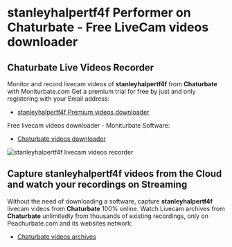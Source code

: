 # stanleyhalpertf4f Performer on Chaturbate - Free LiveCam videos downloader

## Chaturbate Live Videos Recorder

Monitor and record livecam videos of **stanleyhalpertf4f** from **Chaturbate** with Moniturbate.com
Get a premium trial for free by just and only registering with your Email address:
* [stanleyhalpertf4f Premium videos downloader](https://moniturbate.com/request-demo-licence-key.html)

Free livecam videos downloader - Moniturbate Software:
* [Chaturbate videos downloader](https://moniturbate.com/moniturbate-download-software.html)

![stanleyhalpertf4f livecam videos recorder](https://peachurnet.com/templates/moniturbate-software.png)


## Capture stanleyhalpertf4f videos from the Cloud and watch your recordings on Streaming

Without the need of downloading a software, capture **stanleyhalpertf4f** livecam videos from **Chaturbate** 100% online.
Watch Livecam archives from **Chaturbate** unlimitedly from thousands of existing recordings, only on Peachurbate.com and its websites network:
* [Chaturbate videos archives](https://peachurnet.com/)